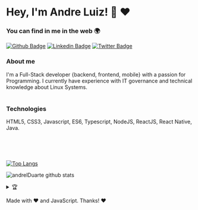 # Hey, I'm Andre Luiz! :rocket:  :heart: 	 

### You can find in me in the web :earth_africa:

[![Github Badge](https://img.shields.io/badge/-Github-000?style=flat-square&logo=Github&logoColor=white&link=https://github.com/andrelDuarte)](https://github.com/andrelDuarte/)
[![Linkedin Badge](https://img.shields.io/badge/-LinkedIn-blue?style=flat-square&logo=Linkedin&logoColor=white&link=https://www.linkedin.com/in/andrelduarte/)](https://https://www.linkedin.com/in/andrelduarte/)
[![Twitter Badge](https://img.shields.io/badge/-Twitter-1ca0f1?style=flat-square&labelColor=1ca0f1&logo=twitter&logoColor=white&link=https://https://twitter.com/AndrelDuarte10)](https://twitter.com/AndrelDuarte10)


### About me

I'm a Full-Stack developer {backend, frontend, mobile} with a passion for Programming. I currently have experience with IT governance and technical knowledge about Linux Systems.
<br><br>




<h3> Technologies</h3> HTML5, CSS3, Javascript, ES6, Typescript, NodeJS, ReactJS, React Native, Java.

<br><br><br>



[![Top Langs](https://github-readme-stats.vercel.app/api/top-langs/?username=andrelDuarte&layout=compact)](https://github.com/andrelDuarte)





![andrelDuarte github stats](https://github-readme-stats.vercel.app/api?username=andrelDuarte&show_icons=true&theme=radical)

<details align="left">
  <summary>🏆</summary>
  </details>
  
  Made with :heart: and JavaScript.
  Thanks! :heart:
